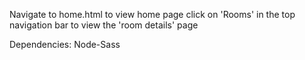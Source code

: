 Navigate to home.html to view home page
click on 'Rooms' in the top navigation bar to view the 'room details' page

Dependencies:
Node-Sass
